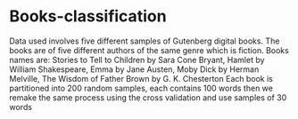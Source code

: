 # Books-classification

Data used involves five different samples of Gutenberg digital books. The books are of five different authors of
the same genre which is fiction. Books names are: Stories to Tell to Children by Sara Cone Bryant, Hamlet by
William Shakespeare, Emma by Jane Austen, Moby Dick by Herman Melville, The Wisdom of Father Brown by
G. K. Chesterton Each book is partitioned into 200 random samples, each contains 100 words then we remake
the same process using the cross validation and use samples of 30 words
